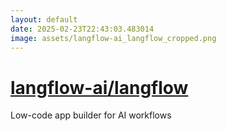 ```yaml
---
layout: default
date: 2025-02-23T22:43:03.483014
image: assets/langflow-ai_langflow_cropped.png
---
```


# [langflow-ai/langflow](https://github.com/langflow-ai/langflow)

Low-code app builder for AI workflows

